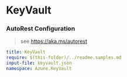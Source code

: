 # KeyVault
### AutoRest Configuration
> see https://aka.ms/autorest

``` yaml
title: KeyVault
require: $(this-folder)/../readme.samples.md
input-file: keyvault.json
namespace: Azure.KeyVault
```